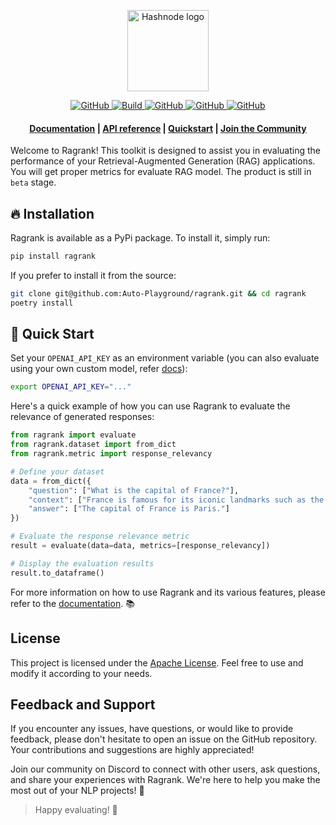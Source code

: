 <p align="center">
    <picture>
    <source media="(prefers-color-scheme: dark)" srcset="https://raw.githubusercontent.com/Auto-Playground/Ragrank/main/docs/docs/_static/imgs/ragrank_dark.png">
    <source media="(prefers-color-scheme: light)" srcset="https://raw.githubusercontent.com/Auto-Playground/Ragrank/main/docs/docs/_static/imgs/ragrank_light.png">
    <img alt="Hashnode logo" src="https://raw.githubusercontent.com/Auto-Playground/Ragrank/main/docs/docs/_static/imgs/ragrank_light.png" height="130">
    </picture>

</p>

<p align="center">
    <a href="">
        <img alt="GitHub" src="https://img.shields.io/github/license/Auto-Playground/ragrank">
    </a>
    <a href="https://pypi.org/project/ragrank/">
        <img alt="Build" src="https://img.shields.io/pypi/pyversions/ragrank">
    </a>
    <a href="https://ragrank.readthedocs.io/latest/">
        <img alt="GitHub" src="https://img.shields.io/readthedocs/ragrank">
    </a>
    <a href="https://pypi.org/project/ragrank/">
        <img alt="GitHub" src="https://img.shields.io/github/v/release/Auto-Playground/Ragrank?color=orange">
    </a>
    <a href="https://github.com/Auto-Playground/Ragrank/actions">
        <img alt="GitHub" src="https://img.shields.io/github/actions/workflow/status/Auto-Playground/ragrank/.github%2Fworkflows%2Ftests.yml">
    </a>
</p>

<h4 align="center">
    <p>
        <a href="https://ragrank.readthedocs.io/latest/">Documentation</a> |
        <a href="https://api-ragrank.readthedocs.io/">API reference</a> |
        <a href="https://ragrank.readthedocs.io/latest/get_started/basic_evaluation.html">Quickstart</a> |
        <a href="https://discord.gg/yaFRx6ja">Join the Community</a>
    <p>
</h4>

Welcome to Ragrank! This toolkit is designed to assist you in evaluating the performance of your Retrieval-Augmented Generation (RAG) applications. You will get proper metrics for evaluate RAG model. The product is still in `beta` stage.

## 🔥 Installation

Ragrank is available as a PyPi package. To install it, simply run:

```bash
pip install ragrank
```

If you prefer to install it from the source:

```bash
git clone git@github.com:Auto-Playground/ragrank.git && cd ragrank
poetry install
```

## 🚀 Quick Start

Set your `OPENAI_API_KEY` as an environment variable (you can also evaluate using your own custom model, refer [docs](https://ragrank.readthedocs.io/)):
```bash
export OPENAI_API_KEY="..."
```

Here's a quick example of how you can use Ragrank to evaluate the relevance of generated responses:

```python
from ragrank import evaluate
from ragrank.dataset import from_dict
from ragrank.metric import response_relevancy

# Define your dataset
data = from_dict({
    "question": ["What is the capital of France?"],
    "context": ["France is famous for its iconic landmarks such as the Eiffel Tower and its rich culinary tradition."],
    "answer": ["The capital of France is Paris."]
})

# Evaluate the response relevance metric
result = evaluate(data=data, metrics=[response_relevancy])

# Display the evaluation results
result.to_dataframe()
```

For more information on how to use Ragrank and its various features, please refer to the [documentation](https://ragrank.readthedocs.io/). 📚

## License

This project is licensed under the [Apache License](https://github.com/Auto-Playground/Ragrank/blob/main/LICENSE). Feel free to use and modify it according to your needs.

## Feedback and Support

If you encounter any issues, have questions, or would like to provide feedback, please don't hesitate to open an issue on the GitHub repository. Your contributions and suggestions are highly appreciated!

Join our community on Discord to connect with other users, ask questions, and share your experiences with Ragrank. We're here to help you make the most out of your NLP projects! 💬

> Happy evaluating! 🙂